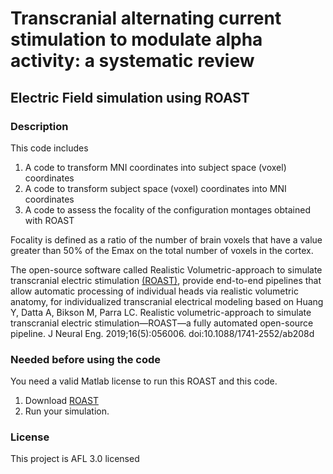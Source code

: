 Transcranial alternating current stimulation to modulate alpha activity: a systematic review
===========================

Electric Field simulation using ROAST
-------------------------



### Description ###
This code includes
1. A code to transform MNI coordinates into subject space (voxel) coordinates
2. A code to transform subject space (voxel) coordinates into MNI coordinates
3. A code to assess the focality of the configuration montages obtained with ROAST

Focality is defined as a ratio of the number of brain voxels that have a value greater than 50% of the Emax on the total number of voxels in the cortex. 

The open-source software called Realistic Volumetric-approach to simulate transcranial electric stimulation [(ROAST)](https://github.com/andypotatohy/roast), provide end-to-end pipelines that allow automatic processing of individual heads via realistic volumetric anatomy, for individualized transcranial electrical modeling based on Huang Y, Datta A, Bikson M, Parra LC. Realistic volumetric-approach to simulate transcranial electric stimulation—ROAST—a fully automated open-source pipeline. J Neural Eng. 2019;16(5):056006. doi:10.1088/1741-2552/ab208d

### Needed before using the code ###
You need a valid Matlab license to run this ROAST and this code.
1. Download [ROAST](https://github.com/andypotatohy/roast)
2. Run your simulation.  

### License ###
This project is AFL 3.0 licensed

